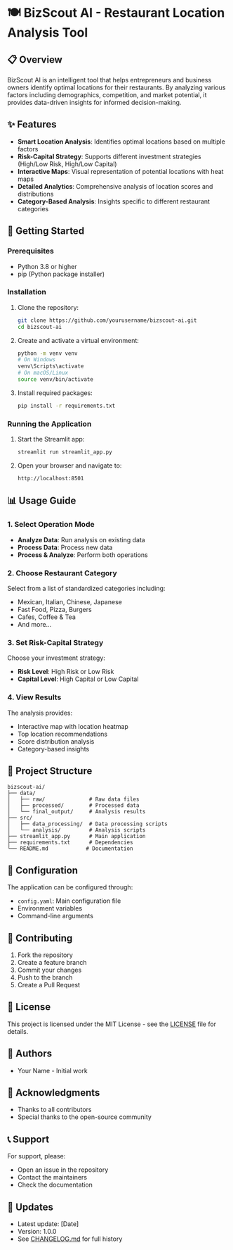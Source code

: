 # 🍽️ BizScout AI - Restaurant Location Analysis Tool

## 📋 Overview
BizScout AI is an intelligent tool that helps entrepreneurs and business owners identify optimal locations for their restaurants. By analyzing various factors including demographics, competition, and market potential, it provides data-driven insights for informed decision-making.

## ✨ Features
- **Smart Location Analysis**: Identifies optimal locations based on multiple factors
- **Risk-Capital Strategy**: Supports different investment strategies (High/Low Risk, High/Low Capital)
- **Interactive Maps**: Visual representation of potential locations with heat maps
- **Detailed Analytics**: Comprehensive analysis of location scores and distributions
- **Category-Based Analysis**: Insights specific to different restaurant categories

## 🚀 Getting Started

### Prerequisites
- Python 3.8 or higher
- pip (Python package installer)

### Installation
1. Clone the repository:
   ```bash
   git clone https://github.com/yourusername/bizscout-ai.git
   cd bizscout-ai
   ```

2. Create and activate a virtual environment:
   ```bash
   python -m venv venv
   # On Windows
   venv\Scripts\activate
   # On macOS/Linux
   source venv/bin/activate
   ```

3. Install required packages:
   ```bash
   pip install -r requirements.txt
   ```

### Running the Application
1. Start the Streamlit app:
   ```bash
   streamlit run streamlit_app.py
   ```

2. Open your browser and navigate to:
   ```
   http://localhost:8501
   ```

## 📊 Usage Guide

### 1. Select Operation Mode
- **Analyze Data**: Run analysis on existing data
- **Process Data**: Process new data
- **Process & Analyze**: Perform both operations

### 2. Choose Restaurant Category
Select from a list of standardized categories including:
- Mexican, Italian, Chinese, Japanese
- Fast Food, Pizza, Burgers
- Cafes, Coffee & Tea
- And more...

### 3. Set Risk-Capital Strategy
Choose your investment strategy:
- **Risk Level**: High Risk or Low Risk
- **Capital Level**: High Capital or Low Capital

### 4. View Results
The analysis provides:
- Interactive map with location heatmap
- Top location recommendations
- Score distribution analysis
- Category-based insights

## 📁 Project Structure
```
bizscout-ai/
├── data/
│   ├── raw/              # Raw data files
│   ├── processed/        # Processed data
│   └── final_output/     # Analysis results
├── src/
│   ├── data_processing/  # Data processing scripts
│   └── analysis/         # Analysis scripts
├── streamlit_app.py      # Main application
├── requirements.txt      # Dependencies
└── README.md            # Documentation
```

## 🔧 Configuration
The application can be configured through:
- `config.yaml`: Main configuration file
- Environment variables
- Command-line arguments

## 🤝 Contributing
1. Fork the repository
2. Create a feature branch
3. Commit your changes
4. Push to the branch
5. Create a Pull Request

## 📝 License
This project is licensed under the MIT License - see the [LICENSE](LICENSE) file for details.

## 👥 Authors
- Your Name - Initial work

## 🙏 Acknowledgments
- Thanks to all contributors
- Special thanks to the open-source community

## 📞 Support
For support, please:
- Open an issue in the repository
- Contact the maintainers
- Check the documentation

## 🔄 Updates
- Latest update: [Date]
- Version: 1.0.0
- See [CHANGELOG.md](CHANGELOG.md) for full history
